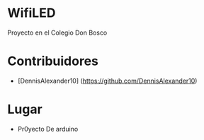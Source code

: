 # WifiLED
Proyecto en el Colegio Don Bosco

# Contribuidores

* [DennisAlexander10] (https://github.com/DennisAlexander10)

# Lugar

* Pr0yecto De arduino
